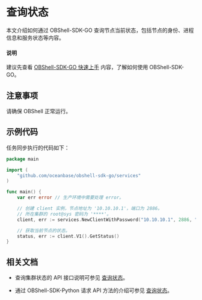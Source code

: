 # 查询状态

本文介绍如何通过 OBShell-SDK-GO 查询节点当前状态，包括节点的身份、进程信息和服务状态等内容。

<main id="notice" type='explain'>
  <h4>说明</h4>
  <p>建议先查看 <a href='100.quickstart-of-go.md'>OBShell-SDK-GO 快速上手</a> 内容，了解如何使用 OBShell-SDK-GO。</p>
</main>

## 注意事项

请确保 OBShell 正常运行。

## 示例代码

任务同步执行的代码如下：

```go
package main

import (
    "github.com/oceanbase/obshell-sdk-go/services"
)

func main() {
    var err error // 生产环境中需要处理 error。

    // 创建 client 实例，节点地址为 '10.10.10.1'，端口为 2886。
    // 所在集群的 root@sys 密码为 '****'。
    client, err := services.NewClientWithPassword("10.10.10.1", 2886, "***")

    // 获取当前节点的状态。
    status, err := client.V1().GetStatus()
}
```

## 相关文档

* 查询集群状态的 API 接口说明可参见 [查询状态](../../400.obshell-api-reference/1600.get-status.md)。

* 通过 OBShell-SDK-Python 请求 API 方法的介绍可参见 [查询状态](../100.python/1600.get-status-of-python.md)。
